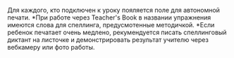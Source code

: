 Для каждого, кто подключен к уроку пояляется поле для автономной печати. 
*При работе через Teacher's Book в названии упражнения имеются слова для спеллинга, предусмотенные методичкой.
*Если ребенок печатает очень медлено, рекумендуется писать спеллинговый диктант на листочке и демонстрировать результат учителю через вебкамеру или фото работы.
